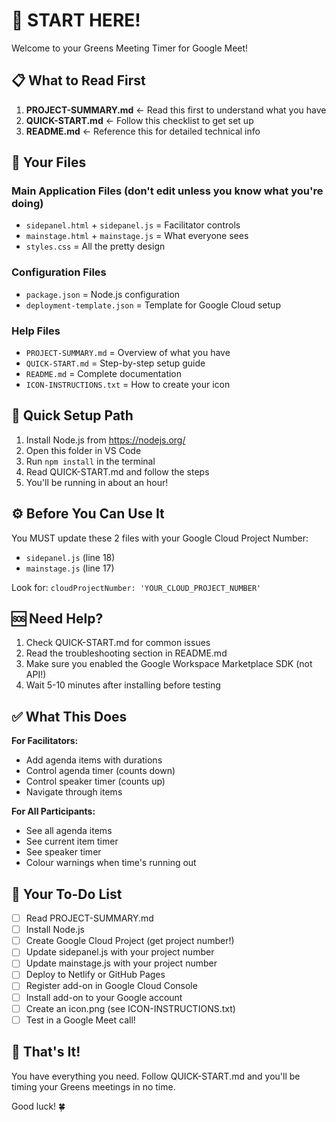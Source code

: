 # 👋 START HERE!

Welcome to your Greens Meeting Timer for Google Meet!

## 📋 What to Read First

1. **PROJECT-SUMMARY.md** ← Read this first to understand what you have
2. **QUICK-START.md** ← Follow this checklist to get set up
3. **README.md** ← Reference this for detailed technical info

## 📁 Your Files

### Main Application Files (don't edit unless you know what you're doing)
- `sidepanel.html` + `sidepanel.js` = Facilitator controls
- `mainstage.html` + `mainstage.js` = What everyone sees
- `styles.css` = All the pretty design

### Configuration Files
- `package.json` = Node.js configuration
- `deployment-template.json` = Template for Google Cloud setup

### Help Files
- `PROJECT-SUMMARY.md` = Overview of what you have
- `QUICK-START.md` = Step-by-step setup guide
- `README.md` = Complete documentation
- `ICON-INSTRUCTIONS.txt` = How to create your icon

## 🚀 Quick Setup Path

1. Install Node.js from https://nodejs.org/
2. Open this folder in VS Code
3. Run `npm install` in the terminal
4. Read QUICK-START.md and follow the steps
5. You'll be running in about an hour!

## ⚙️ Before You Can Use It

You MUST update these 2 files with your Google Cloud Project Number:
- `sidepanel.js` (line 18)
- `mainstage.js` (line 17)

Look for: `cloudProjectNumber: 'YOUR_CLOUD_PROJECT_NUMBER'`

## 🆘 Need Help?

1. Check QUICK-START.md for common issues
2. Read the troubleshooting section in README.md  
3. Make sure you enabled the Google Workspace Marketplace SDK (not API!)
4. Wait 5-10 minutes after installing before testing

## ✅ What This Does

**For Facilitators:**
- Add agenda items with durations
- Control agenda timer (counts down)
- Control speaker timer (counts up)
- Navigate through items

**For All Participants:**
- See all agenda items
- See current item timer
- See speaker timer
- Colour warnings when time's running out

## 📝 Your To-Do List

- [ ] Read PROJECT-SUMMARY.md
- [ ] Install Node.js
- [ ] Create Google Cloud Project (get project number!)
- [ ] Update sidepanel.js with your project number
- [ ] Update mainstage.js with your project number
- [ ] Deploy to Netlify or GitHub Pages
- [ ] Register add-on in Google Cloud Console
- [ ] Install add-on to your Google account
- [ ] Create an icon.png (see ICON-INSTRUCTIONS.txt)
- [ ] Test in a Google Meet call!

## 🎉 That's It!

You have everything you need. Follow QUICK-START.md and you'll be timing your Greens meetings in no time.

Good luck! 🍀
